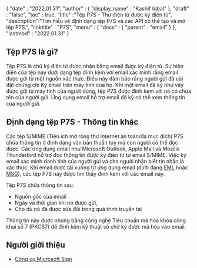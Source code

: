 {
  "date" : "2022.01.31",
  "author" : {
    "display_name" : "Kashif Iqbal"
},
  "draft" : "false",
  "toc" : true,
  "title" :"Tệp P7S - Thư điện tử được ký điện tử",
  "description":"Tìm hiểu về định dạng tệp P7S và các API có thể tạo và mở tệp P7S.",
  "linktitle" : "P7S",
  "menu" : {
    "docs" : {
      "parent" : "email"
}
},
  "lastmod" : "2022.01.31"
}

## Tệp P7S là gì?

Tệp P7S là chữ ký điện tử được nhận bằng email được ký điện tử. Sự hiện diện của tệp này dưới dạng tệp đính kèm với email xác minh rằng email được gửi từ một nguồn xác thực. Điều này đảm bảo rằng người gửi đã cài đặt chứng chỉ Ký email trên máy tính của họ. Khi một email đã ký như vậy được gửi từ máy tính của người dùng, tệp P7S được đính kèm với nó có chứa tên của người gửi. Ứng dụng email hỗ trợ email đã ký có thể xem thông tin của người gửi.

## Định dạng tệp P7S - Thông tin khác

Các tệp S/MIME (Tiện ích mở rộng thư Internet an toàn/đa mục đích) P7S chứa thông tin ở định dạng văn bản thuần túy mà con người có thể đọc được. Các ứng dụng email như Microsoft Outlook, Apple Mail và Mozilla Thunderbird hỗ trợ đọc thông tin được ký điện tử từ email S/MIME. Việc ký email xác minh danh tính của người gửi và cho người nhận biết tin nhắn là xác thực. Khi email được tải xuống từ ứng dụng email (dưới dạng [EML](/vi/email/eml/) hoặc [MSG](/vi/email/msg/)), các tệp P7S này được tìm thấy đính kèm với các email này.

Tệp P7S chứa thông tin sau:

* Nguồn gốc của email
* Ngày và thời gian khi nó được gửi,
* Cho dù nó đã được sửa đổi trong quá trình truyền tải

Thông tin này được nhúng bằng công nghệ Tiêu chuẩn mã hóa khóa công khai số 7 (PKCS7) để đính kèm kỹ thuật số chữ ký được mã hóa vào email.

## Người giới thiệu ##

* [Công cụ Microsoft Sign](https://learn.microsoft.com/en-us/windows-hardware/drivers/devtest/signtool)

